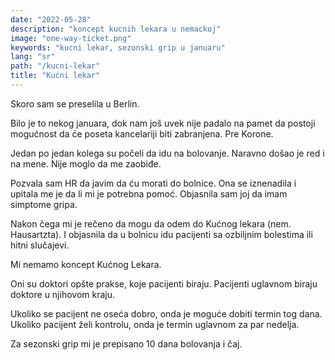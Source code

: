 ```yaml
---
date: "2022-05-28"
description: "koncept kucnih lekara u nemackoj"
image: "one-way-ticket.png"
keywords: "kucni lekar, sezonski grip u januaru"
lang: "sr"
path: "/kucni-lekar"
title: "Kućni lekar"
---
```


Skoro sam se preselila u Berlin.

Bilo je to nekog januara, dok nam još uvek nije padalo na pamet da postoji mogućnost da će poseta kancelariji biti zabranjena. Pre Korone.

Jedan po jedan kolega su počeli da idu na bolovanje. Naravno došao je red i na mene. Nije moglo da me zaobiđe.

Pozvala sam HR da javim da ću morati do bolnice. Ona se iznenadila i upitala me je da li mi je potrebna pomoć. Objasnila sam joj da imam simptome gripa.

Nakon čega mi je rečeno da mogu da odem do Kućnog lekara (nem. Hausartzta).
I objasnila da u bolnicu idu pacijenti sa ozbiljnim bolestima ili hitni slučajevi.

Mi nemamo koncept Kućnog Lekara.

Oni su doktori opšte prakse, koje pacijenti biraju. Pacijenti uglavnom biraju doktore u njihovom kraju.

Ukoliko se pacijent ne oseća dobro, onda je moguće dobiti termin tog dana. Ukoliko pacijent želi kontrolu, onda je termin uglavnom za par nedelja.

Za sezonski grip mi je prepisano 10 dana bolovanja i čaj.
